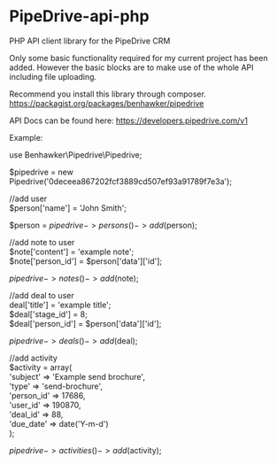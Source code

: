 PipeDrive-api-php
============

PHP API client library for the PipeDrive CRM

Only some basic functionality required for my current project has been added. However the basic blocks are to make use of the whole API including file uploading.

Recommend you install this library through composer. https://packagist.org/packages/benhawker/pipedrive

API Docs can be found here: https://developers.pipedrive.com/v1

Example:  
  
use Benhawker\Pipedrive\Pipedrive;  

$pipedrive = new Pipedrive('0deceea867202fcf3889cd507ef93a91789f7e3a');  

//add user  
$person['name'] = 'John Smith';  

$person = $pipedrive->persons()->add($person);  

//add note to user  
$note['content']   = 'example note';  
$note['person_id'] = $person['data']['id'];  

$pipedrive->notes()->add($note);  

//add deal to user  
deal['title']      = 'example title';  
$deal['stage_id']  = 8;  
$deal['person_id'] = $person['data']['id'];  

$pipedrive->deals()->add($deal);  

//add activity  
$activity = array(  
                    'subject' => 'Example send brochure',  
                    'type' => 'send-brochure',  
                    'person_id' => 17686,  
                    'user_id' => 190870,  
                    'deal_id' => 88,  
                    'due_date' => date('Y-m-d')  
                    );  

$pipedrive->activities()->add($activity);
